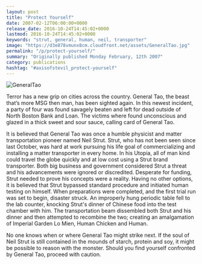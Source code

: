 ```yaml
---
layout: post
title: "Protect Yourself"
date: 2007-02-12T06:00:00+0000
release_date: 2016-10-24T14:45:02+0000
lastmod: 2016-10-24T14:45:02+0000
keywords: "strut, general, human, neil, transporter"
image: "https://d3e878vmunx8cm.cloudfront.net/assets/GeneralTao.jpg"
permalink: "/p/protect-yourself/"
summary: "Originally published Monday February, 12th 2007"
category: publications
hashtag: "#axisofstevil_protect-yourself"
---
```


[Id_1]: https://d3e878vmunx8cm.cloudfront.net/assets/GeneralTao.jpg "GeneralTao"
![GeneralTao][Id_1]

Terror has a new grip on cities across the country.  General Tao, the beast that’s more MSG then man, has been sighted again. In this newest incident, a party of four was found savagely beaten and left for dead outside of North Boston Bank and Loan. The victims where found unconscious and glazed in a thick sweet and sour sauce, calling card of General Tao.

It is believed that General Tao was once a humble physicist and matter transportation pioneer named Neil Strut. Strut, who has not been seen since last October, was hard at work pursuing his life goal of commercializing and installing a matter transporter in every home. In his Utopia, all of man kind could travel the globe quickly and at low cost using a Strut brand transporter. Both big business and government considered Strut a threat and his advancements were ignored or discredited. Desperate for funding, Strut needed to prove his concepts were a reality. Having no other options, it is believed that Strut bypassed standard procedure and initiated human testing on himself.  When preparations were completed, and the first trial run was set to begin, disaster struck. An improperly hung periodic table fell to the lab counter, knocking Strut's dinner of Chinese food into the test chamber with him. The transportation beam dissembled both Strut and his dinner and then attempted to recombine the two; creating an amalgamation of Imperial Garden Lo Mien, Human Chicken and Human.

No one knows when or where General Tao might strike next. If the soul of Neil Strut is still contained in the mounds of starch, protein and soy, it might be possible to reason with the monster. Should you find yourself confronted by General Tao, proceed with caution.
